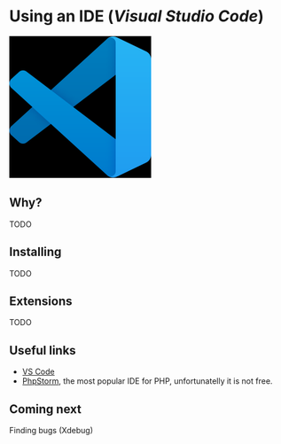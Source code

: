 # Using an IDE (_Visual Studio Code_)

![VS Code logo](../pic/vscode-logo.png)

## Why?

TODO

## Installing

TODO

## Extensions

TODO

## Useful links

* [VS Code](https://code.visualstudio.com/)
* [PhpStorm](https://www.jetbrains.com/phpstorm/), the most popular IDE for PHP, unfortunatelly it is not free.

## Coming next

Finding bugs (Xdebug)

